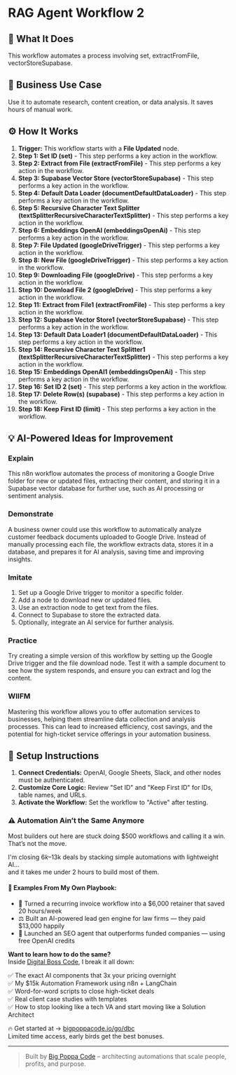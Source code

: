 # RAG Agent Workflow   2

## 🚀 What It Does
This workflow automates a process involving set, extractFromFile, vectorStoreSupabase.

## 💼 Business Use Case
Use it to automate research, content creation, or data analysis. It saves hours of manual work.

## ⚙️ How It Works
1.  **Trigger:** This workflow starts with a **File Updated** node.
2. **Step 1: Set ID (set)** - This step performs a key action in the workflow.
3. **Step 2: Extract from File (extractFromFile)** - This step performs a key action in the workflow.
4. **Step 3: Supabase Vector Store (vectorStoreSupabase)** - This step performs a key action in the workflow.
5. **Step 4: Default Data Loader (documentDefaultDataLoader)** - This step performs a key action in the workflow.
6. **Step 5: Recursive Character Text Splitter (textSplitterRecursiveCharacterTextSplitter)** - This step performs a key action in the workflow.
7. **Step 6: Embeddings OpenAI (embeddingsOpenAi)** - This step performs a key action in the workflow.
8. **Step 7: File Updated (googleDriveTrigger)** - This step performs a key action in the workflow.
9. **Step 8: New File (googleDriveTrigger)** - This step performs a key action in the workflow.
10. **Step 9: Downloading File (googleDrive)** - This step performs a key action in the workflow.
11. **Step 10: Download File 2 (googleDrive)** - This step performs a key action in the workflow.
12. **Step 11: Extract from File1 (extractFromFile)** - This step performs a key action in the workflow.
13. **Step 12: Supabase Vector Store1 (vectorStoreSupabase)** - This step performs a key action in the workflow.
14. **Step 13: Default Data Loader1 (documentDefaultDataLoader)** - This step performs a key action in the workflow.
15. **Step 14: Recursive Character Text Splitter1 (textSplitterRecursiveCharacterTextSplitter)** - This step performs a key action in the workflow.
16. **Step 15: Embeddings OpenAI1 (embeddingsOpenAi)** - This step performs a key action in the workflow.
17. **Step 16: Set ID 2 (set)** - This step performs a key action in the workflow.
18. **Step 17: Delete Row(s) (supabase)** - This step performs a key action in the workflow.
19. **Step 18: Keep First ID (limit)** - This step performs a key action in the workflow.

## 💡 AI-Powered Ideas for Improvement
### Explain
This n8n workflow automates the process of monitoring a Google Drive folder for new or updated files, extracting their content, and storing it in a Supabase vector database for further use, such as AI processing or sentiment analysis.

### Demonstrate
A business owner could use this workflow to automatically analyze customer feedback documents uploaded to Google Drive. Instead of manually processing each file, the workflow extracts data, stores it in a database, and prepares it for AI analysis, saving time and improving insights.

### Imitate
1. Set up a Google Drive trigger to monitor a specific folder.
2. Add a node to download new or updated files.
3. Use an extraction node to get text from the files.
4. Connect to Supabase to store the extracted data.
5. Optionally, integrate an AI service for further analysis.

### Practice
Try creating a simple version of this workflow by setting up the Google Drive trigger and the file download node. Test it with a sample document to see how the system responds, and ensure you can extract and log the content.

### WIIFM
Mastering this workflow allows you to offer automation services to businesses, helping them streamline data collection and analysis processes. This can lead to increased efficiency, cost savings, and the potential for high-ticket service offerings in your automation business.

## 🔧 Setup Instructions
1. **Connect Credentials:** OpenAI, Google Sheets, Slack, and other nodes must be authenticated.
2. **Customize Core Logic:** Review "Set ID" and "Keep First ID" for IDs, table names, and URLs.
3. **Activate the Workflow:** Set the workflow to "Active" after testing.

### ⚠️ Automation Ain’t the Same Anymore

Most builders out here are stuck doing $500 workflows and calling it a win.  
That’s not the move.  

I'm closing $6k–$13k deals by stacking simple automations with lightweight AI...  
and it takes me under 2 hours to build most of them.

#### 🧠 Examples From My Own Playbook:
- 🔁 Turned a recurring invoice workflow into a $6,000 retainer that saved 20 hours/week  
- ⚖️ Built an AI-powered lead gen engine for law firms — they paid $13,000 happily  
- 🚀 Launched an SEO agent that outperforms funded companies — using free OpenAI credits  

**Want to learn how to do the same?**  
Inside [Digital Boss Code](https://bigpoppacode.io/go/dbc), I break it all down:

✅ The exact AI components that 3x your pricing overnight  
✅ My $15k Automation Framework using n8n + LangChain  
✅ Word-for-word scripts to close high-ticket deals  
✅ Real client case studies with templates  
✅ How to stop looking like a tech VA and start moving like a Solution Architect  

🔥 Get started at → [bigpoppacode.io/go/dbc](https://bigpoppacode.io/go/dbc)  
Limited time access, early birds get the best bonuses.

---
> Built by [Big Poppa Code](https://bigpoppacode.io) – architecting automations that scale people, profits, and purpose.
